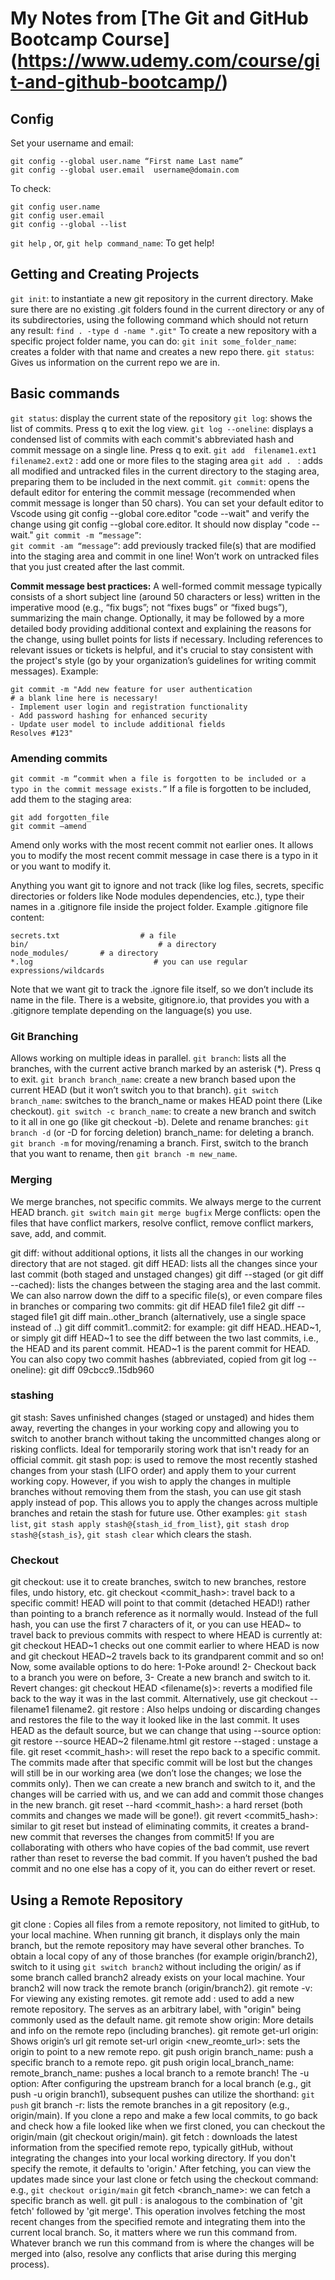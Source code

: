 # My Notes from [The Git and GitHub Bootcamp Course] (https://www.udemy.com/course/git-and-github-bootcamp/)

## Config

Set your username and email:

```
git config --global user.name “First name Last name”
git config --global user.email  username@domain.com
```

To check:

```
git config user.name
git config user.email
git config --global --list
```

`git help` , or, `git help command_name`: To get help!

## Getting and Creating Projects

`git init`: to instantiate a new git repository in the current directory. Make sure there are no existing .git folders found in the current directory or any of its subdirectories, using the following command which should not return any result:
`find . -type d -name ".git"`
To create a new repository with a specific project folder name, you can do:
`git init some_folder_name`: creates a folder with that name and creates a new repo there.
`git status`: Gives us information on the current repo we are in.

## Basic commands

`git status`: display the current state of the repository
`git log`: shows the list of commits. Press q to exit the log view.
`git log --oneline`: displays a condensed list of commits with each commit's abbreviated hash and commit message on a single line. Press q to exit.
`git add  filename1.ext1  filename2.ext2` : add one or more files to the staging area
`git add . ` : adds all modified and untracked files in the current directory to the staging area, preparing them to be included in the next commit.
`git commit`: opens the default editor for entering the commit message (recommended when commit message is longer than 50 chars). You can set your default editor to Vscode using git config --global core.editor "code --wait" and verify the change using git config --global core.editor. It should now display "code --wait."
`git commit -m “message”`:  
`git commit -am “message”`: add previously tracked file(s) that are modified into the staging area and commit in one line! Won’t work on untracked files that you just created after the last commit.

**Commit message best practices:**
A well-formed commit message typically consists of a short subject line (around 50 characters or less) written in the imperative mood (e.g., “fix bugs”; not “fixes bugs” or “fixed bugs”), summarizing the main change. Optionally, it may be followed by a more detailed body providing additional context and explaining the reasons for the change, using bullet points for lists if necessary. Including references to relevant issues or tickets is helpful, and it's crucial to stay consistent with the project's style (go by your organization’s guidelines for writing commit messages).
Example:

```
git commit -m "Add new feature for user authentication
# a blank line here is necessary!
- Implement user login and registration functionality
- Add password hashing for enhanced security
- Update user model to include additional fields
Resolves #123"
```

### Amending commits

`git commit -m “commit when a file is forgotten to be included or a typo in the commit message exists.”`
If a file is forgotten to be included, add them to the staging area:

```
git add forgotten_file
git commit –amend
```

Amend only works with the most recent commit not earlier ones. It allows you to modify the most recent commit message in case there is a typo in it or you want to modify it.

Anything you want git to ignore and not track (like log files, secrets, specific directories or folders like Node modules dependencies, etc.), type their names in a .gitignore file inside the project folder. Example .gitignore file content:

```
secrets.txt                  # a file
bin/                             # a directory
node_modules/       # a directory
*.log                           # you can use regular expressions/wildcards
```

Note that we want git to track the .ignore file itself, so we don’t include its name in the file. There is a website, gitignore.io, that provides you with a .gitignore template depending on the language(s) you use.

### Git Branching

Allows working on multiple ideas in parallel.
`git branch`: lists all the branches, with the current active branch marked by an asterisk (\*). Press q to exit.
`git branch branch_name`: create a new branch based upon the current HEAD (but it won’t switch you to that branch).
`git switch branch_name`: switches to the branch_name or makes HEAD point there (Like checkout).
`git switch -c branch_name`: to create a new branch and switch to it all in one go (like git checkout -b).
Delete and rename branches:
`git branch -d` (or -D for forcing deletion) branch_name: for deleting a branch.
`git branch -m` for moving/renaming a branch. First, switch to the branch that you want to rename, then `git branch -m new_name`.

### Merging

We merge branches, not specific commits. We always merge to the current HEAD branch.
`git switch main`
`git merge bugfix`
Merge conflicts: open the files that have conflict markers, resolve conflict, remove conflict markers, save, add, and commit.

git diff: without additional options, it lists all the changes in our working directory that are not staged.
git diff HEAD: lists all the changes since your last commit (both staged and unstaged changes)
git diff --staged (or git diff --cached): lists the changes between the staging area and the last commit.
We can also narrow down the diff to a specific file(s), or even compare files in branches or comparing two commits:
git dif HEAD file1 file2
git diff --staged file1
git diff main..other_branch (alternatively, use a single space instead of ..)
git diff commit1..commit2: for example: git diff HEAD..HEAD~1, or simply git diff HEAD~1 to see the diff between the two last commits, i.e., the HEAD and its parent commit. HEAD~1 is the parent commit for HEAD. You can also copy two commit hashes (abbreviated, copied from git log --oneline): git diff 09cbcc9..15db960

### stashing

git stash: Saves unfinished changes (staged or unstaged) and hides them away, reverting the changes in your working copy and allowing you to switch to another branch without taking the uncommitted changes along or risking conflicts. Ideal for temporarily storing work that isn't ready for an official commit.
git stash pop: is used to remove the most recently stashed changes from your stash (LIFO order) and apply them to your current working copy. However, if you wish to apply the changes in multiple branches without removing them from the stash, you can use git stash apply instead of pop. This allows you to apply the changes across multiple branches and retain the stash for future use.
Other examples: `git stash list`, `git stash apply stash@{stash_id_from_list}`, `git stash drop stash@{stash_is}`, `git stash clear` which clears the stash.

### Checkout

git checkout: use it to create branches, switch to new branches, restore files, undo history, etc.
git checkout <commit_hash>: travel back to a specific commit! HEAD will point to that commit (detached HEAD!) rather than pointing to a branch reference as it normally would. Instead of the full hash, you can use the first 7 characters of it, or you can use HEAD~ to travel back to previous commits with respect to where HEAD is currently at: git checkout HEAD~1 checks out one commit earlier to where HEAD is now and git checkout HEAD~2 travels back to its grandparent commit and so on! Now, some available options to do here: 1-Poke around! 2- Checkout back to a branch you were on before, 3- Create a new branch and switch to it.
Revert changes:
git checkout HEAD <filename(s)>: reverts a modified file back to the way it was in the last commit. Alternatively, use git checkout -- filename1 filename2.
git restore <filename>: Also helps undoing or discarding changes and restores the file to the way it looked like in the last commit. It uses HEAD as the default source, but we can change that using --source option:
git restore --source HEAD~2 filename.html
git restore --staged <filename>: unstage a file.
git reset <commit_hash>: will reset the repo back to a specific commit. The commits made after that specific commit will be lost but the changes will still be in our working area (we don’t lose the changes; we lose the commits only). Then we can create a new branch and switch to it, and the changes will be carried with us, and we can add and commit those changes in the new branch.
git reset --hard <commit_hash>: a hard rerset (both commits and changes we made will be gone!).
git revert <commit5_hash>: similar to git reset but instead of eliminating commits, it creates a brand-new commit that reverses the changes from commit5! If you are collaborating with others who have copies of the bad commit, use revert rather than reset to reverse the bad commit. If you haven’t pushed the bad commit and no one else has a copy of it, you can do either revert or reset.

## Using a Remote Repository

git clone <url>: Copies all files from a remote repository, not limited to gitHub, to your local machine. When running git branch, it displays only the main branch, but the remote repository may have several other branches. To obtain a local copy of any of those branches (for example origin/branch2), switch to it using `git switch branch2` without including the origin/ as if some branch called branch2 already exists on your local machine. Your branch2 will now track the remote branch (origin/branch2).
git remote -v: For viewing any existing remotes.
git remote add <name> <url>: used to add a new remote repository. The <name> serves as an arbitrary label, with "origin" being commonly used as the default name.
git remote show origin: More details and info on the remote repo (including branches).
git remote get-url origin: Shows origin’s url
git remote set-url origin <new_reomte_url>: sets the origin to point to a new remote repo.
git push origin branch_name: push a specific branch to a remote repo.
git push origin local_branch_name: remote_branch_name: pushes a local branch to a remote branch!
The -u option: After configuring the upstream branch for a local branch (e.g., git push -u origin branch1), subsequent pushes can utilize the shorthand: `git push`
git branch -r: lists the remote branches in a git repository (e.g., origin/main). If you clone a repo and make a few local commits, to go back and check how a file looked like when we first cloned, you can checkout the origin/main (git checkout origin/main).
git fetch <remote>: downloads the latest information from the specified remote repo, typically gitHub, without integrating the changes into your local working directory. If you don't specify the remote, it defaults to 'origin.' After fetching, you can view the updates made since your last clone or fetch using the checkout command: e.g., `git checkout origin/main`
git fetch <remote> <branch_name>: we can fetch a specific branch as well.
git pull <remote> <branch> : is analogous to the combination of 'git fetch' followed by 'git merge'. This operation involves fetching the most recent changes from the specified remote and integrating them into the current local branch. So, it matters where we run this command from. Whatever branch we run this command from is where the changes will be merged into (also, resolve any conflicts that arise during this merging process).
